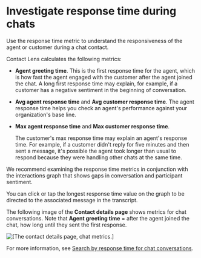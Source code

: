 # Investigate response time during chats<a name="response-time"></a>

Use the response time metric to understand the responsiveness of the agent or customer during a chat contact\.

Contact Lens calculates the following metrics:
+ **Agent greeting time**\. This is the first response time for the agent, which is how fast the agent engaged with the customer after the agent joined the chat\. A long first response time may explain, for example, if a customer has a negative sentiment in the beginning of conversation\.
+ **Avg agent response time** and **Avg customer response time**\. The agent response time helps you check an agent's performance against your organization's base line\.
+ **Max agent response time** and **Max customer response time**\.

  The customer's max response time may explain an agent's response time\. For example, if a customer didn't reply for five minutes and then sent a message, it's possible the agent took longer than usual to respond because they were handling other chats at the same time\. 

We recommend examining the response time metrics in conjunction with the interactions graph that shows gaps in conversation and participant sentiment\.

You can click or tap the longest response time value on the graph to be directed to the associated message in the transcript\. 

The following image of the **Contact details page** shows metrics for chat conversations\. Note that **Agent greeting time** = after the agent joined the chat, how long until they sent the first response\. 

![\[The contact details page, chat metrics.\]](http://docs.aws.amazon.com/connect/latest/adminguide/images/contactlens-contactdetails-chat1b.png)

For more information, see [Search by response time for chat conversations](search-conversations.md#response-time-search)\.